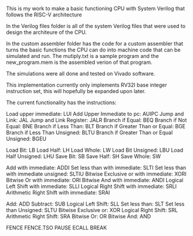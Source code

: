 This is my work to make a basic functioning CPU with System Verilog that follows the RISC-V architecture

In the Verilog files folder is all of the system Verilog files that were used to design the architeure of the CPU.

In the custom assembler folder has the code for a custom assembler that turns the basic functions the CPU can do into machine code that can be simulated and run.
The mutiply.txt is a sample program and the new_program.mem is the assembled verion of that program.

The simulations were all done and tested on Vivado software.

This implementation currently only implements RV32I base integer instruction set, this will hopefully be expanded upon later.

The current functionality has the instructions: 

Load upper immediate: LUI
Add Upper Immediate to pc: AUIPC
Jump and Link: JAL
Jump and Link Register: JALR
Branch if Equal: BEQ
Branch if Not Equal: BNE
Branch if Less Than: BLT
Branch if Greater Than or Equal: BGE
Branch if Less Than Unsigned: BLTU
Branch if Greater Than or Equal Unsigned: BGEU

Load Bit: LB
Load Half: LH
Load Whole: LW
Load Bit Unsigned: LBU
Load Half Unsigned: LHU
Save Bit: SB
Save Half: SH
Save Whole: SW

Add with immediate: ADDI
Set less than with immediate: SLTI
Set less than with immediate unsigned: SLTIU
Bitwise Exclusive or with immediate: XORI
Bitwise Or with immediate: ORI
Bitwise And with immediate: ANDI
Logical Left Shift with immediate: SLLI
Logical Right Shift with immediate: SRLI
Arithmetic Right Shift with immediate: SRAI

Add: ADD
Subtract: SUB
Logical Left Shift: SLL
Set less than: SLT
Set less than Unsigned: SLTU
Bitwise Exclusive or: XOR
Logical Right Shift: SRL
Arithmetic Right Shift: SRA
Bitwise Or: OR
Bitwise And: AND

FENCE
FENCE.TSO
PAUSE
ECALL
BREAK
